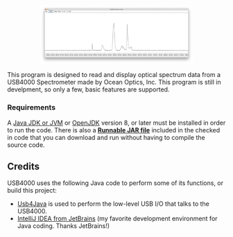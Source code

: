 <p align="center"><img src="https://github.com/wholder/USB4000/blob/master/images/USB4000%20Screenshot.png" width="70%" height="70%"></p>

This program is designed to read and display optical spectrum data from a USB4000 Spectrometer made by Ocean Optics, Inc.  This program is still in develpment, so only a few, basic features are supported.

### **Requirements**
A [Java JDK or JVM](https://www.java.com/en/) or [OpenJDK](http://openjdk.java.net) version 8, or later must be installed in order to run the code.  There is also a [**Runnable JAR file**](https://github.com/wholder/RglComm/blob/master/out/artifacts/RglComm_jar) included in the checked in code that you can download and run without having to compile the source code.

## Credits
USB4000 uses the following Java code to perform some of its functions, or build this project:
- [Usb4Java](http://usb4java.org) is used to perform the low-level USB I/O that talks to the USB4000.
- [IntelliJ IDEA from JetBrains](https://www.jetbrains.com/idea/) (my favorite development environment for Java coding. Thanks JetBrains!)
